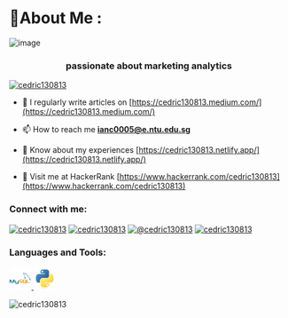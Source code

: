 # 💫About Me :
![image](https://user-images.githubusercontent.com/82087099/166149140-853ef657-49a0-4ee7-862f-189c7b62485d.png)
<h3 align="center">passionate about marketing analytics</h3>

<p align="left"> <a href="https://twitter.com/cedric130813" target="blank"><img src="https://img.shields.io/twitter/follow/cedric130813?logo=twitter&style=for-the-badge" alt="cedric130813" /></a> </p>

- 📝 I regularly write articles on [https://cedric130813.medium.com/](https://cedric130813.medium.com/)

- 📫 How to reach me **ianc0005@e.ntu.edu.sg**

- 📄 Know about my experiences [https://cedric130813.netlify.app/](https://cedric130813.netlify.app/)

- 🚄 Visit me at HackerRank [https://www.hackerrank.com/cedric130813](https://www.hackerrank.com/cedric130813)

<h3 align="left">Connect with me:</h3>
<p align="left">
<a href="https://twitter.com/cedric130813" target="blank"><img align="center" src="https://raw.githubusercontent.com/rahuldkjain/github-profile-readme-generator/master/src/images/icons/Social/twitter.svg" alt="cedric130813" height="30" width="40" /></a>
<a href="https://linkedin.com/in/cedric130813" target="blank"><img align="center" src="https://raw.githubusercontent.com/rahuldkjain/github-profile-readme-generator/master/src/images/icons/Social/linked-in-alt.svg" alt="cedric130813" height="30" width="40" /></a>
<a href="https://medium.com/@cedric130813" target="blank"><img align="center" src="https://raw.githubusercontent.com/rahuldkjain/github-profile-readme-generator/master/src/images/icons/Social/medium.svg" alt="@cedric130813" height="30" width="40" /></a>
<a href="https://www.hackerrank.com/cedric130813" target="blank"><img align="center" src="https://raw.githubusercontent.com/rahuldkjain/github-profile-readme-generator/master/src/images/icons/Social/hackerrank.svg" alt="cedric130813" height="30" width="40" /></a>
</p>

<h3 align="left">Languages and Tools:</h3>
<p align="left"> <a href="https://www.mysql.com/" target="_blank" rel="noreferrer"> <img src="https://raw.githubusercontent.com/devicons/devicon/master/icons/mysql/mysql-original-wordmark.svg" alt="mysql" width="40" height="40"/> </a> <a href="https://www.python.org" target="_blank" rel="noreferrer"> <img src="https://raw.githubusercontent.com/devicons/devicon/master/icons/python/python-original.svg" alt="python" width="40" height="40"/> </a> </p>

<p><img align="center" src="https://github-readme-stats.vercel.app/api/top-langs?username=cedric130813&show_icons=true&locale=en&layout=compact" alt="cedric130813" /></p>
